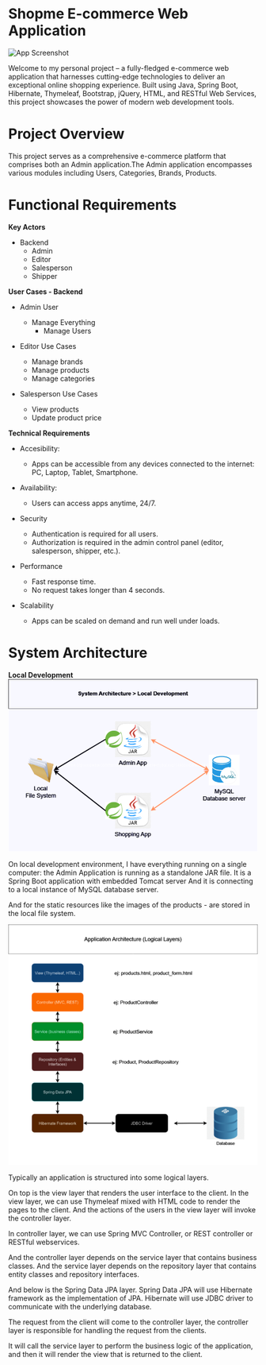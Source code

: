 
# Shopme E-commerce Web Application



![App Screenshot](https://github.com/JuanmaFranco/Shopme-Ecommerce/raw/main/images/shopme%20logo/ShopmeAdminBig.png)

Welcome to my personal project – a fully-fledged e-commerce web application that harnesses cutting-edge technologies to deliver an exceptional online shopping experience. Built using Java, Spring Boot, Hibernate, Thymeleaf, Bootstrap, jQuery, HTML, and RESTful Web Services, this project showcases the power of modern web development tools.

# Project Overview
This project serves as a comprehensive e-commerce platform that comprises both an Admin application.The Admin application encompasses various modules including
Users, Categories, Brands, Products.

# Functional Requirements






**Key Actors**

- Backend
    - Admin
    - Editor
    - Salesperson
    - Shipper

**User Cases - Backend**
- Admin User
    - Manage Everything
        - Manage Users

- Editor Use Cases
    - Manage brands
    - Manage products
    - Manage categories

- Salesperson Use Cases
    - View products
    - Update product price

**Technical Requirements**
- Accesibility:
    - Apps can be accessible from any devices connected to the internet: PC, Laptop, Tablet, Smartphone.

- Availability:
    - Users can access apps anytime, 24/7.

- Security
    - Authentication is required for all users.
    - Authorization is required in the admin control panel (editor, salesperson, shipper, etc.).

- Performance
    - Fast response time.
    - No request takes longer than 4 seconds.

- Scalability
    - Apps can be scaled on demand and run well under loads.

# System Architecture
**Local Development**
![App Screenshot](https://github.com/JuanmaFranco/Shopme-Ecommerce/raw/main/images/system%20architecture/local_development.png)

On local development environment, I have everything running on a single computer: the Admin Application is running as a standalone JAR file. It is a Spring Boot application with embedded Tomcat server And it is connecting to a local instance of MySQL database server.

And for the static resources like the images of the products - are stored in the local file system.

![App Screenshot](https://github.com/JuanmaFranco/Shopme-Ecommerce/raw/main/images/application%20architecture/logical_layers.png)

Typically an application is structured into some logical layers.

On top is the view layer that renders the user interface to the client. In the view layer, we can use Thymeleaf mixed with HTML code to render the pages to the client. And the actions of the users in the view layer will invoke the controller layer.

In controller layer, we can use Spring MVC Controller, or REST controller or RESTful webservices.

And the controller layer depends on the service layer that contains business classes. And the service layer depends on the repository layer that contains entity classes and repository interfaces.

And below is the Spring Data JPA layer. Spring Data JPA will use Hibernate framework as the implementation of JPA. Hibernate will use JDBC driver to communicate with the underlying database.

The request from the client will come to the controller layer, the controller layer is responsible for handling the request from the clients.

It will call the service layer to perform the business logic of the application, and then it will render the view that is returned to the client.



